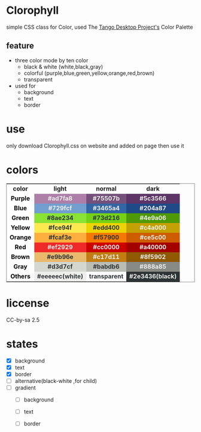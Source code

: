 # Clorophyll

simple CSS class for Color, used The [Tango Desktop Project's](http://tango-project.org) Color Palette

## feature

- three color mode by ten color
  - black & white (white,black,gray)
  - colorful (purple,blue,green,yellow,orange,red,brown)
  - transparent
- used for
  - background
  - text
  - border

# use

only download Clorophyll.css on website and added on page then use it


# colors

<table style="border:1px solid gray; width:100%;text-align:center;font-weight:bold;">
<tr>
<td>color</td>
<td>light</td>
<td>normal</td>
<td>dark</td>
</tr>
<tr>
<td style="color:black;">Purple</td>
<td style="background:#ad7fa8;color:#eeeeec;">#ad7fa8</td>
<td style="background:#75507b;color:#eeeeec;">#75507b</td>
<td style="background:#5c3566;color:#eeeeec;">#5c3566</td>
</tr>
<tr>
<td style="color:black;font-weight:bold;">Blue</td>
<td style="background:#729fcf;color:#eeeeec;">#729fcf</td>
<td style="background:#3465a4;color:#eeeeec;">#3465a4</td>
<td style="background:#204a87;color:#eeeeec;">#204a87</td>
</tr>
<tr>
<td style="color:black;font-weight:bold;">Green</td>
<td style="background:#8ae234;color:#2e3436;">#8ae234</td>
<td style="background:#73d216;color:#2e3436;">#73d216</td>
<td style="background:#4e9a06;color:#eeeeec;">#4e9a06</td>
</tr>
<tr>
<td style="color:black;font-weight:bold;">Yellow</td>
<td style="background:#fce94f;color:#2e3436;">#fce94f</td>
<td style="background:#edd400;color:#2e3436;">#edd400</td>
<td style="background:#c4a000;color:#eeeeec;">#c4a000</td>
</tr>
<tr>
<td style="color:black;font-weight:bold;">Orange</td>
<td style="background:#fcaf3e;color:#2e3436;">#fcaf3e</td>
<td style="background:#f57900;color:#2e3436;">#f57900</td>
<td style="background:#ce5c00;color:#eeeeec;">#ce5c00</td>
</tr>
<tr>
<td style="color:black;font-weight:bold;">Red</td>
<td style="background:#ef2929;color:#eeeeec;">#ef2929</td>
<td style="background:#cc0000;color:#eeeeec;">#cc0000</td>
<td style="background:#a40000;color:#eeeeec;">#a40000</td>
</tr>
<tr>
<td style="color:black;font-weight:bold;">Brown</td>
<td style="background:#e9b96e;color:#2e3436;">#e9b96e</td>
<td style="background:#c17d11;color:#eeeeec;">#c17d11</td>
<td style="background:#8f5902;color:#eeeeec;">#8f5902</td>
</tr>
<tr>
<td style="color:black;font-weight:bold;">Gray</td>
<td style="background:#d3d7cf;color:#2e3436;">#d3d7cf</td>
<td style="background:#babdb6;color:#2e3436;">#babdb6</td>
<td style="background:#888a85;color:#eeeeec;">#888a85</td>
</tr>
<tr>
<td style="color:black;font-weight:bold;">Others</td>
<td style="background:#eeeeec;color:#2e3436;">#eeeeec(white)</td>
<td style="background:transparent; color:#2e3436;">transparent</td>
<td style="background:#2e3436;color:#eeeeec;">#2e3436(black)</td>
</tr>
</table>

# liccense 

CC-by-sa 2.5


# states
- [x] background
- [x] text
- [x] border
- [ ] alternative(black-white ,for child)
- [ ] gradient
  - [ ] background
  - [ ] text
  - [ ] border

